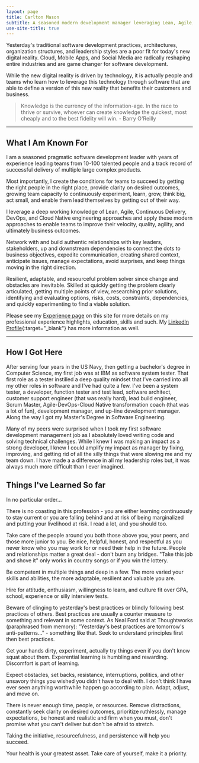 ```yaml
---
layout: page
title: Carlton Mason
subtitle: A seasoned modern development manager leveraging Lean, Agile, DevOps, and Cloud Native engineering to improve velocity, quality, agility, and ultimately business outcomes
use-site-title: true
---
```


Yesterday's traditional software development practices, architectures, organization structures, and leadership styles are a poor fit for today's new digital reality. Cloud, Mobile Apps, and Social Media are radically reshaping entire industries and are game changer for software development.

While the new digital reality is driven by technology, it is actually people and teams who learn how to leverage this technology through software that are able to define a version of this new reality that benefits their customers and business.

> Knowledge is the currency of the information-age. In the race to thrive or survive, whoever can create knowledge the quickest, most cheaply and to the best fidelity will win.  - Barry O'Reilly

---
## What I Am Known For

I am a seasoned pragmatic software development leader with years of experience leading teams from 10-100 talented people and a track record of successful delivery of multiple large complex products.

Most importantly, I create the conditions for teams to succeed by getting the right people in the right place, provide clarity on desired outcomes, growing team capacity to continuously experiment, learn, grow, think big, act small, and enable them lead themselves by getting out of their way.

I leverage a deep working knowledge of Lean, Agile, Continuous Delivery, DevOps, and Cloud Native engineering approaches and apply these modern approaches to enable teams to improve their velocity, quality, agility, and ultimately business outcomes.

Network with and build authentic relationships with key leaders, stakeholders, up and downstream dependencies to connect the dots to business objectives, expedite communication, creating shared context, anticipate issues, manage expectations, avoid surprises, and keep things moving in the right direction.

Resilient, adaptable, and resourceful problem solver since change and obstacles are inevitable. Skilled at quickly getting the problem clearly articulated, getting multiple points of view, researching prior solutions, identifying and evaluating options, risks, costs, constraints, dependencies, and quickly experimenting to find a viable solution.

Please see my [Experience page](https://carltonmason.github.io/experience/) on this site for more details on my professional experience highlights, education, skills and such.   My [LinkedIn Profile](https://www.linkedin.com/in/carltonmason/){:target="_blank"}  has more information as well.

---
## How I Got Here

After serving four years in the US Navy, then getting a bachelor's degree in Computer Science,  my first job was at IBM as software system tester.  That first role as a tester instilled a deep quality mindset that I've carried into all my other roles in software and I've had quite a few.  I've been a system tester, a developer, function tester and test lead, software architect, customer support engineer (that was really hard), lead build engineer, Scrum Master, Agile-DevOps-Cloud Native transformation coach (that was a lot of fun), development manager, and up-line development manager.  Along the way I got my Master's Degree in Software Engineering.  

Many of my peers were surprised when I took my first software development management job as I absolutely loved writing code and solving technical challenges.   While I knew I was making an impact as a strong developer, I knew I could amplify my impact as manager by fixing, improving, and getting rid of all the silly things that were slowing me and my team down. I have made a a difference in all my leadership roles but, it was always much more difficult than I ever imagined.  

## Things I've Learned So far

In no particular order...

There is no coasting in this profession - you are either learning continuously to stay current or you are falling behind and at risk of being marginalized and putting your livelihood at risk. I read a lot, and you should too.

Take care of the people around you both those above you, your peers, and those more junior to you.   Be nice, helpful, honest, and respectful as you never know who you may work for or need their help in the future. People and relationships matter a great deal - don't burn any bridges.  "Take this job and shove it" only works in country songs or if you win the lottery.

Be competent in multiple things and deep in a few.  The more varied your skills and abilities, the more adaptable, resilient and valuable you are.

Hire for attitude, enthusiasm, willingness to learn, and culture fit over GPA, school, experience or silly interview tests.

Beware of clinging to yesterday's best practices or blindly following best practices of others.  Best practices are usually a counter measure to something and relevant in some context.  As Neal Ford said at Thoughtworks (paraphrased from memory): "Yesterday's best practices are tomorrow's anti-patterns..." - something like that. Seek to understand principles first then best practices.

Get your hands dirty, experiment, actually try things even if you don't know squat about them.  Experential learning is humbling and rewarding.  Discomfort is part of learning.

Expect obstacles, set backs, resistance, interruptions, politics, and other unsavory things you wished you didn't have to deal with.  I don't think I have ever seen anything worthwhile happen go according to plan. Adapt, adjust, and move on.

There is never enough time, people, or resources. Remove distractions, constantly seek clarity on desired outcomes, prioritize ruthlessly, manage expectations, be honest and realistic and firm when you must, don't promise what you can't deliver but don't be afraid to stretch.

Taking the initiative, resourcefulness, and persistence will help you succeed.

Your health is your greatest asset.  Take care of yourself, make it a priority.





